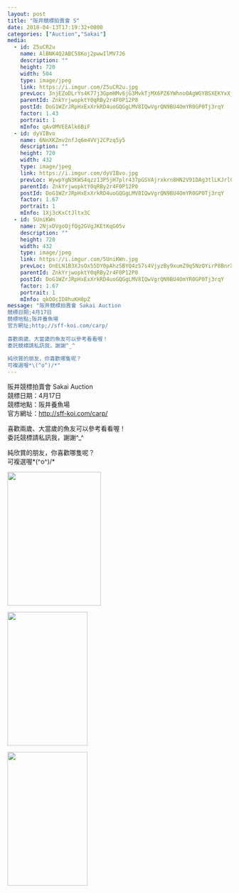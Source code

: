 ```yaml
---
layout: post
title: "阪井競標拍賣會 S" 
date: 2018-04-13T17:19:32+0000 
categories: ["Auction","Sakai"] 
media:
  - id: Z5uCR2u
    name: AlBNK4Q2ABC58Koj2pwwIlMV7J6
    description: ""   
    height: 720
    width: 504
    type: image/jpeg
    link: https://i.imgur.com/Z5uCR2u.jpg
    prevLoc: 3njEZoDLrYs4K77j3GpmHMv6jG3MvkTjMX6PZ6YWhnoOAgWGYBSXEKYxXjXRIkXVOmMq2rSMXAk8RzG4tgjW4PY1QjsLA9mmYPYNI3Kjg49JB3txVKpLrLDZsEoYpxNDyni9r0gA6BRRfRWL3z20VvUklK8JQx8qsBrVpB748vI166o02pQWH0q8XnnVJ5H6KgPO24oKU4DE16npX4u93MZQkDLXhPMQxrj6ZEfYPopZnn4oHE0NLx98YOunGNoP6KNJsjY
    parentId: ZnkYrjwopktY0qRBy2r4F0P12P0
    postId: DoG1WZrJRpHxExXrkRD4uoGQGgLMV8IQwVgrQN9BU4OmYR0GP0Tj3rqY
    factor: 1.43
    portrait: 1
    mInfo: qAvOMVEEAlk6BiF
  - id: dyVIBvo
    name: 6NnXKZmv2nfJq6m4VVj2CPzq5y5
    description: ""   
    height: 720
    width: 432
    type: image/jpeg
    link: https://i.imgur.com/dyVIBvo.jpg
    prevLoc: WywpYgN3KWS4qzz13P5jH7plr437pGSVAjrxkrn8HN2V91DAg3tlLKJrl0l1tqXJ0Yj97DtRwGk47rqLU4jNrJxoMMInDYgmGV81t0GNr7R5YWfGVoxGLzMvcQX7LvzrYXIo8B06YL1OIv09Y3Z38yuKvKz0Xn6pFkMWDkZJj7HEJJomNQLvCZvnV99B88tLXByOpRMQC5E8VJkl2nCxm40KMB0Qu71ELWY3w0TG5y0QVB75IkoNKREq6rsjQ4jBQ6NLFx3
    parentId: ZnkYrjwopktY0qRBy2r4F0P12P0
    postId: DoG1WZrJRpHxExXrkRD4uoGQGgLMV8IQwVgrQN9BU4OmYR0GP0Tj3rqY
    factor: 1.67
    portrait: 1
    mInfo: 1Xj3cKxCtJltx3C
  - id: 5UniKWn
    name: 2NjxDVgoOjfQg2GVgJKEtKqG05v
    description: ""   
    height: 720
    width: 432
    type: image/jpeg
    link: https://i.imgur.com/5UniKWn.jpg
    prevLoc: OnELN1B3XJsOx55DY0pAhz5BYQ4z57s4VjyzBy9xumZ9q5NzQYirP8BnrXrmiD6KlBLZG0c6n7K5AJEOTn86wJz7vytm28pVVAyJIBA8Ex5ZN1ioroZLqXBoIDWEgQYzZ7tkgDrlmwpQCrPG0RRVEwuorDQnVmWPu2EWq2D5R8slGGJL6wQyIo2JAEEGzrCl8XAEPKEvi0608EWmvWiKDr4RRrWmfDgWOOEDQrfAyD99EM9lhB0zmvOPo8f3nrl6ZEk1UqZ
    parentId: ZnkYrjwopktY0qRBy2r4F0P12P0
    postId: DoG1WZrJRpHxExXrkRD4uoGQGgLMV8IQwVgrQN9BU4OmYR0GP0Tj3rqY
    factor: 1.67
    portrait: 1
    mInfo: qkOOcID8huKH8pZ
message: "阪井競標拍賣會 Sakai Auction  
競標日期;4月17日  
競標地點;阪井養魚場  
官方網址;http;//sff-koi.com/carp/  
  
喜歡兩歲、大當歲的魚友可以參考看看喔！  
委託競標請私訊我，謝謝^_^  
  
純欣賞的朋友，你喜歡哪隻呢？  
可複選喔*\(^o^)/*"
---
```


阪井競標拍賣會 Sakai Auction  
競標日期：4月17日  
競標地點：阪井養魚場  
官方網址：http://sff-koi.com/carp/  
  
喜歡兩歲、大當歲的魚友可以參考看看喔！  
委託競標請私訊我，謝謝^_^  
  
純欣賞的朋友，你喜歡哪隻呢？  
可複選喔*\(^o^)/*



[//]: #media:  
<a href="https://i.imgur.com/Z5uCR2u.jpg"><img src="https://i.imgur.com/Z5uCR2u.jpg" height="300" width="210" /></a> 
  

<a href="https://i.imgur.com/dyVIBvo.jpg"><img src="https://i.imgur.com/dyVIBvo.jpg" height="300" width="180" /></a> 
  

<a href="https://i.imgur.com/5UniKWn.jpg"><img src="https://i.imgur.com/5UniKWn.jpg" height="300" width="180" /></a> 
 
